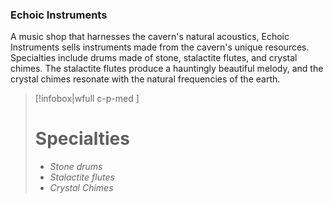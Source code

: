 ### Echoic Instruments

A music shop that harnesses the cavern's natural acoustics, Echoic Instruments sells instruments made from the cavern's unique resources. Specialties include drums made of stone, stalactite flutes, and crystal chimes. The stalactite flutes produce a hauntingly beautiful melody, and the crystal chimes resonate with the natural frequencies of the earth.

> [!infobox|wfull  c-p-med ]
>   # Specialties
>   - *Stone drums*
>   - *Stalactite flutes*
>   - *Crystal Chimes*
